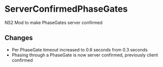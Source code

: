 # ServerConfirmedPhaseGates
NS2 Mod to make PhaseGates server confirmed

## Changes
* Per PhaseGate timeout increased to 0.6 seconds from 0.3 seconds
* Phasing through a PhaseGate is now server confirmed, previously client confirmed
